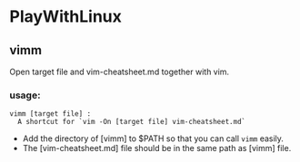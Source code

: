 # PlayWithLinux

## vimm
Open target file and vim-cheatsheet.md together with vim.

### usage:
```
vimm [target file] :
  A shortcut for `vim -On [target file] vim-cheatsheet.md`
```
+ Add the directory of [vimm] to $PATH so that you can call `vimm` easily.
+ The [vim-cheatsheet.md] file should be in the same path as [vimm] file.
